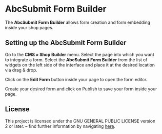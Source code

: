 # AbcSubmit Form Builder

The **AbcSubmit Form Builder** allows form creation and form embedding inside your shop pages.

##  Setting up the AbcSubmit Form Builder

Go to the **CMS » Shop Builder** menu. Select the page into which you want to integrate a form. Select the **AbcSubmit Form Builder** from the list of widgets on the left side of the interface and place it at the desired location via drag & drop.

Click on the **Edit Form** button inside your page to open the form editor.

Create your desired form and click on Publish to save your form inside your page.

## License

This project is licensed under the GNU GENERAL PUBLIC LICENSE version 2 or later. – find further information by navigating [here](https://www.gnu.org/licenses/old-licenses/gpl-2.0.en.html).
